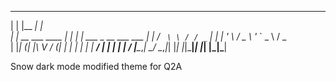  _                   _______ _                         
| |                 |__   __| |                        
| |     __ ___   ____ _| |  | |__   ___ _ __ ___   ___ 
| |    / _` \ \ / / _` | |  | '_ \ / _ \ '_ ` _ \ / _ \
| |___| (_| |\ V / (_| | |  | | | |  __/ | | | | |  __/
|______\__,_| \_/ \__,_|_|  |_| |_|\___|_| |_| |_|\___|
                                                       
                                                       
Snow dark mode modified theme for Q2A
